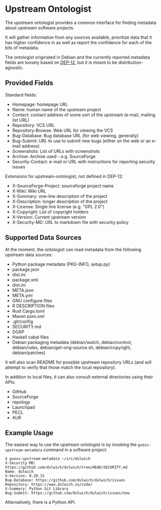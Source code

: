 Upstream Ontologist
===================

The upstream ontologist provides a common interface for finding metadata about
upstream software projects.

It will gather information from any sources available, prioritize data that it
has higher confidence in as well as report the confidence for each of the
bits of metadata.

The ontologist originated in Debian and the currently reported metadata fields
are loosely based on [DEP-12](https://dep-team.pages.debian.net/deps/dep12),
but it is meant to be distribution-agnostic.

Provided Fields
---------------

Standard fields:

 * Homepage: homepage URL
 * Name: human name of the upstream project
 * Contact: contact address of some sort of the upstream (e-mail, mailing list URL)
 * Repository: VCS URL
 * Repository-Browse: Web URL for viewing the VCS
 * Bug-Database: Bug database URL (for web viewing, generally)
 * Bug-Submit: URL to use to submit new bugs (either on the web or an e-mail address)
 * Screenshots: List of URLs with screenshots
 * Archive: Archive used - e.g. SourceForge
 * Security-Contact: e-mail or URL with instructions for reporting security issues

Extensions for upstream-ontologist, not defined in DEP-12:

 * X-SourceForge-Project: sourceforge project name
 * X-Wiki: Wiki URL
 * X-Summary: one-line description of the project
 * X-Description: longer description of the project
 * X-License: Single line license (e.g. "GPL 2.0")
 * X-Copyright: List of copyright holders
 * X-Version: Current upstream version
 * X-Security-MD: URL to markdown file with security policy

Supported Data Sources
----------------------

At the moment, the ontologist can read metadata from the following upstream
data sources:

 * Python package metadata (PKG-INFO, setup.py)
 * package.json
 * dist.ini
 * package.xml
 * dist.ini
 * META.json
 * META.yml
 * GNU configure files
 * R DESCRIPTION files
 * Rust Cargo.toml
 * Maven pom.xml
 * .git/config
 * SECURITY.md
 * DOAP
 * Haskell cabal files
 * Debian packaging metadata
   (debian/watch, debian/control, debian/rules, debian/get-orig-source.sh,
    debian/copyright, debian/patches)

It will also scan README for possible upstream repository URLs
(and will attempt to verify that those match the local repository).

In addition to local files, it can also consult external directories
using their APIs:

 * GitHub
 * SourceForge
 * repology
 * Launchpad
 * PECL
 * AUR

Example Usage
-------------

The easiest way to use the upstream ontologist is by invoking the
``guess-upstream-metadata`` command in a software project:

```console
$ guess-upstream-metadata ~/src/dulwich
X-Security-MD: https://github.com/dulwich/dulwich/tree/HEAD/SECURITY.md
Name: dulwich
X-Version: 0.20.15
Bug-Database: https://github.com/dulwich/dulwich/issues
Repository: https://www.dulwich.io/code/
X-Summary: Python Git Library
Bug-Submit: https://github.com/dulwich/dulwich/issues/new
```

Alternatively, there is a Python API.
